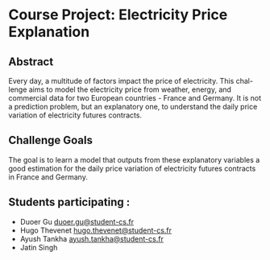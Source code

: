 # Course Project: Electricity Price Explanation 

## Abstract
Every day, a multitude of factors impact the price of electricity. This chal-
lenge aims to model the electricity price from weather, energy, and commercial
data for two European countries - France and Germany. It is not a prediction
problem, but an explanatory one, to understand the daily price variation of
electricity futures contracts.

## Challenge Goals
The goal is to learn a model that outputs from these explanatory variables a
good estimation for the daily price variation of electricity futures contracts in
France and Germany.

## Students participating :
- Duoer Gu  duoer.gu@student-cs.fr
- Hugo Thevenet hugo.thevenet@student-cs.fr
- Ayush Tankha ayush.tankha@student-cs.fr
- Jatin Singh

